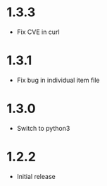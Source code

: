 # 1.3.3
* Fix CVE in curl

# 1.3.1
* Fix bug in individual item file

# 1.3.0
* Switch to python3

# 1.2.2
* Initial release
